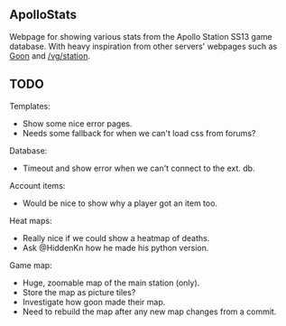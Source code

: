 ApolloStats
--------------------------------------------------------------------------------

Webpage for showing various stats from the Apollo Station SS13 game database.
With heavy inspiration from other servers' webpages such as [Goon](http://goonhub.com/) and [/vg/station](http://ss13.pomf.se/index.php/bans).

TODO
--------------------------------------------------------------------------------

Templates:
- Show some nice error pages.
- Needs some fallback for when we can't load css from forums?

Database:
- Timeout and show error when we can't connect to the ext. db.

Account items:
- Would be nice to show why a player got an item too.

Heat maps:
- Really nice if we could show a heatmap of deaths.
- Ask @HiddenKn how he made his python version.

Game map:
- Huge, zoomable map of the main station (only).
- Store the map as picture tiles?
- Investigate how goon made their map.
- Need to rebuild the map after any new map changes from a commit.
